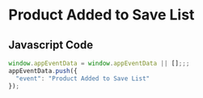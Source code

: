 # Product Added to Save List

### 

## Javascript Code
```js
window.appEventData = window.appEventData || [];;;
appEventData.push({
  "event": "Product Added to Save List"
});
```








